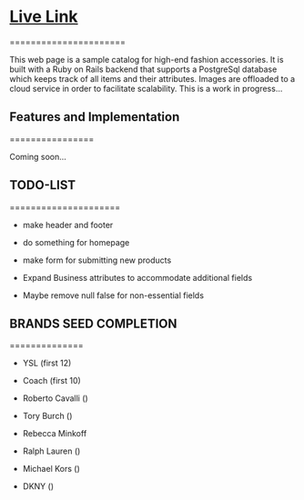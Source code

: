 # [Live Link](https://bernies-shop.herokuapp.com/products)
======================

This web page is a sample catalog for high-end fashion accessories. It is built with a Ruby on Rails backend that supports a PostgreSql database which keeps track of all items and their attributes. Images are offloaded to a cloud service in order to facilitate scalability. This is a work in progress...


## Features and Implementation
================

Coming soon...

## TODO-LIST
=====================

- make header and footer

- do something for homepage

- make form for submitting new products

- Expand Business attributes to accommodate additional fields

- Maybe remove null false for non-essential fields  

## BRANDS SEED COMPLETION
==============

- YSL (first 12)

- Coach (first 10)

- Roberto Cavalli ()

- Tory Burch ()

- Rebecca Minkoff

- Ralph Lauren ()

- Michael Kors ()

- DKNY ()
